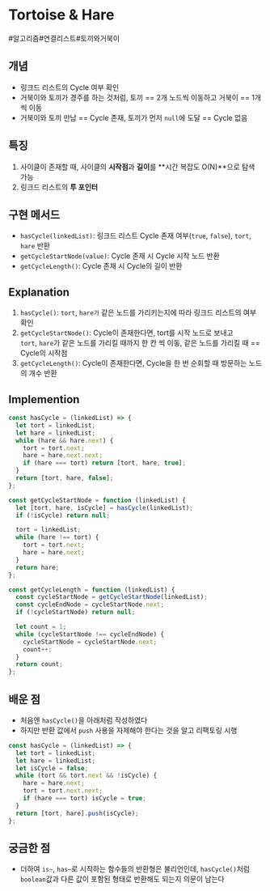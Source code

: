 # Tortoise & Hare

#알고리즘#연결리스트#토끼와거북이

## 개념
- 링크드 리스트의 Cycle 여부 확인
- 거북이와 토끼가 경주를 하는 것처럼, 토끼 == 2개 노드씩 이동하고 거북이 == 1개씩 이동
- 거북이와 토끼 만남 == Cycle 존재, 토끼가 먼저 `null`에 도달 == Cycle 없음

## 특징
1. 사이클이 존재할 때, 사이클의 **시작점**과 **길이**를 **시간 복잡도 O(N)**으로 탐색 가능
2. 링크드 리스트의 **투 포인터**

## 구현 메서드
- `hasCycle(linkedList)`: 링크드 리스트 Cycle 존재 여부(`true`, `false`), `tort`, `hare` 반환
- `getCycleStartNode(value)`: Cycle 존재 시 Cycle 시작 노드 반환
- `getCycleLength()`: Cycle 존재 시 Cycle의 길이 반환

## Explanation
1. `hasCycle()`: `tort`, `hare가` 같은 노드를 가리키는지에 따라 링크드 리스트의 여부 확인
2. `getCycleStartNode()`: Cycle이 존재한다면, tort를 시작 노드로 보내고   
`tort`, `hare`가 같은 노드를 가리킬 때까지 한 칸 씩 이동, 같은 노드를 가리킬 때 == Cycle의 시작점
3. `getCycleLength()`: Cycle이 존재한다면, Cycle을 한 번 순회할 때 방문하는 노드의 개수 반환

## Implemention
```js
const hasCycle = (linkedList) => {
  let tort = linkedList;
  let hare = linkedList;
  while (hare && hare.next) {
    tort = tort.next;
    hare = hare.next.next;
    if (hare === tort) return [tort, hare, true];
  }
  return [tort, hare, false];
};

const getCycleStartNode = function (linkedList) {
  let [tort, hare, isCycle] = hasCycle(linkedList);
  if (!isCycle) return null;

  tort = linkedList;
  while (hare !== tort) {
    tort = tort.next;
    hare = hare.next;
  }
  return hare;
};

const getCycleLength = function (linkedList) {
  const cycleStartNode = getCycleStartNode(linkedList);
  const cycleEndNode = cycleStartNode.next;
  if (!cycleStartNode) return null;

  let count = 1;
  while (cycleStartNode !== cycleEndNode) {
    cycleStartNode = cycleStartNode.next;
    count++;
  }
  return count;
};
```

## 배운 점
- 처음엔 `hasCycle()`을 아래처럼 작성하였다
- 하지만 반환 값에서 `push` 사용을 자제해야 한다는 것을 알고 리팩토링 시행
```js
const hasCycle = (linkedList) => {
  let tort = linkedList;
  let hare = linkedList;
  let isCycle = false;
  while (tort && tort.next && !isCycle) {
    hare = hare.next;
    tort = tort.next.next;
    if (hare === tort) isCycle = true;
  }
  return [tort, hare].push(isCycle);
};
```

## 궁금한 점
- 더하여 `is~`, `has~`로 시작하는 함수들의 반환형은 불리언인데, `hasCycle()`처럼 `boolean`값과 다른 값이 포함된 형태로 반환해도 되는지 의문이 남는다